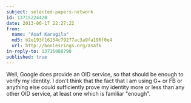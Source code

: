```yaml
---
subject: selected-papers-network
id: 13715224420
date: 2013-06-17 22:27:22
from:
  name: "Asaf Karagila"
  md5: b2e193f16154c79277ac3a9fa190f0e4
  url: http://boolesrings.org/asafk
in-reply-to: 13715088790
published: true
---
```

Well, Google does provide an OID service, so that should be enough to verify my identity. I don't think that the fact that I am using G+ or FB or anything else could sufficiently prove my identity more or less than any other OID service, at least one which is familiar "enough".

